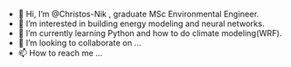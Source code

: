 - 👋 Hi, I’m @Christos-Nik , graduate MSc Environmental Engineer.
- 👀 I’m interested in building energy modeling and neural networks.
- 🌱 I’m currently learning Python and how to do climate modeling(WRF).
- 💞️ I’m looking to collaborate on ...
- 📫 How to reach me ...

<!---
Christos-Nik/Christos-Nik is a ✨ special ✨ repository because its `README.md` (this file) appears on your GitHub profile.
You can click the Preview link to take a look at your changes.
--->
